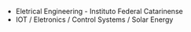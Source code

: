 - Eletrical Engineering - Instituto Federal Catarinense
- IOT / Eletronics / Control Systems / Solar Energy


<!---
1Araujo1/1Araujo1 is a ✨ special ✨ repository because its `README.md` (this file) appears on your GitHub profile.
You can click the Preview link to take a look at your changes.
--->
